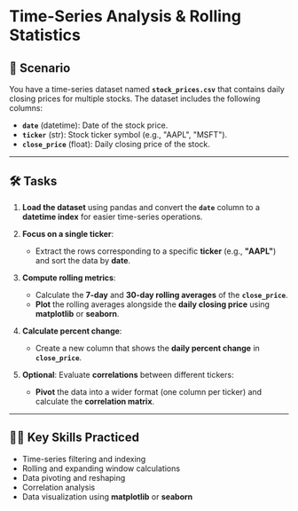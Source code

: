 # Time-Series Analysis & Rolling Statistics

## 📄 Scenario
You have a time-series dataset named **`stock_prices.csv`** that contains daily closing prices for multiple stocks. The dataset includes the following columns:

- **`date`** (datetime): Date of the stock price.
- **`ticker`** (str): Stock ticker symbol (e.g., "AAPL", "MSFT").
- **`close_price`** (float): Daily closing price of the stock.

---

## 🛠️ Tasks
1. **Load the dataset** using pandas and convert the **`date`** column to a **datetime index** for easier time-series operations.

2. **Focus on a single ticker**:
   - Extract the rows corresponding to a specific **ticker** (e.g., **"AAPL"**) and sort the data by **date**.

3. **Compute rolling metrics**:
   - Calculate the **7-day** and **30-day rolling averages** of the **`close_price`**.
   - **Plot** the rolling averages alongside the **daily closing price** using **matplotlib** or **seaborn**.

4. **Calculate percent change**:
   - Create a new column that shows the **daily percent change** in **`close_price`**.

5. **Optional**: Evaluate **correlations** between different tickers:
   - **Pivot** the data into a wider format (one column per ticker) and calculate the **correlation matrix**.

---

## 🧑‍💻 Key Skills Practiced
- Time-series filtering and indexing
- Rolling and expanding window calculations
- Data pivoting and reshaping
- Correlation analysis
- Data visualization using **matplotlib** or **seaborn**